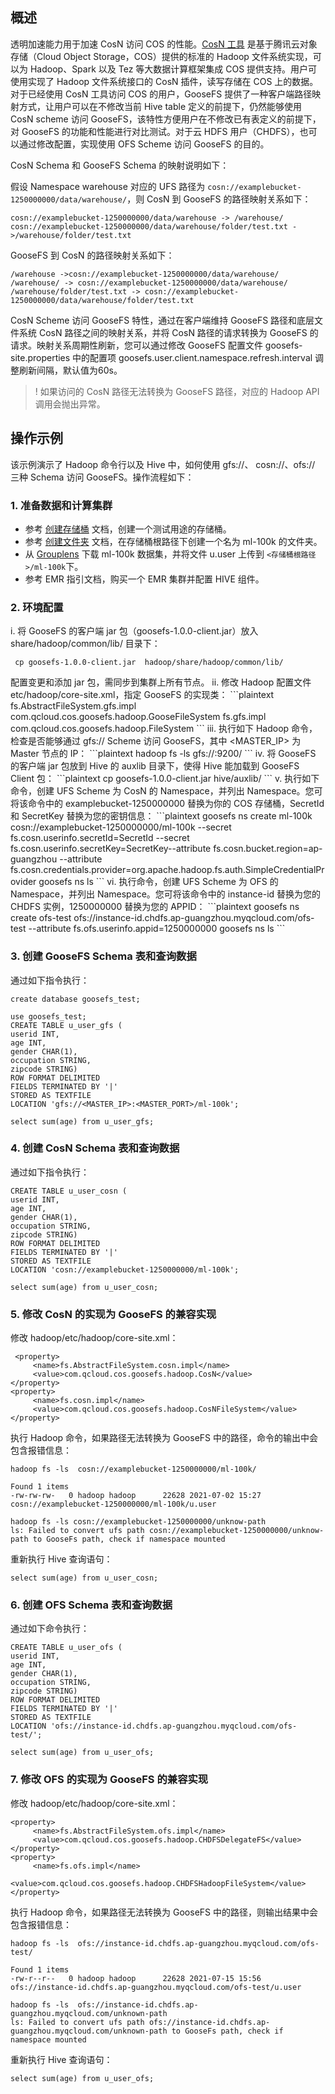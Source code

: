 ## 概述

透明加速能力用于加速 CosN 访问 COS 的性能。[CosN 工具](https://intl.cloud.tencent.com/document/product/436/6884) 是基于腾讯云对象存储（Cloud Object Storage，COS）提供的标准的 Hadoop 文件系统实现，可以为 Hadoop、Spark 以及 Tez 等大数据计算框架集成 COS 提供支持。用户可使用实现了 Hadoop 文件系统接口的 CosN 插件，读写存储在 COS 上的数据。对于已经使用 CosN 工具访问 COS 的用户，GooseFS 提供了一种客户端路径映射方式，让用户可以在不修改当前 Hive table 定义的前提下，仍然能够使用 CosN scheme 访问 GooseFS，该特性方便用户在不修改已有表定义的前提下，对 GooseFS 的功能和性能进行对比测试。对于云 HDFS 用户（CHDFS），也可以通过修改配置，实现使用 OFS Scheme 访问 GooseFS 的目的。

CosN Schema 和 GooseFS Schema 的映射说明如下：

假设 Namespace warehouse 对应的 UFS 路径为 `cosn://examplebucket-1250000000/data/warehouse/`，则 CosN 到 GooseFS 的路径映射关系如下：
```plaintext
cosn://examplebucket-1250000000/data/warehouse -> /warehouse/
cosn://examplebucket-1250000000/data/warehouse/folder/test.txt ->/warehouse/folder/test.txt
```
GooseFS 到 CosN 的路径映射关系如下：
```plaintext
/warehouse ->cosn://examplebucket-1250000000/data/warehouse/
/warehouse/ -> cosn://examplebucket-1250000000/data/warehouse/
/warehouse/folder/test.txt -> cosn://examplebucket-1250000000/data/warehouse/folder/test.txt
```

CosN Scheme 访问 GooseFS 特性，通过在客户端维持 GooseFS 路径和底层文件系统 CosN 路径之间的映射关系，并将 CosN 路径的请求转换为 GooseFS 的请求。映射关系周期性刷新，您可以通过修改 GooseFS 配置文件 goosefs-site.properties 中的配置项 goosefs.user.client.namespace.refresh.interval 调整刷新间隔，默认值为60s。

>! 如果访问的 CosN 路径无法转换为 GooseFS 路径，对应的 Hadoop API 调用会抛出异常。

## 操作示例

该示例演示了 Hadoop 命令行以及 Hive 中，如何使用 gfs://、 cosn://、ofs:// 三种 Schema 访问 GooseFS。操作流程如下：

### 1. 准备数据和计算集群

- 参考 [创建存储桶](https://intl.cloud.tencent.com/document/product/436/13309) 文档，创建一个测试用途的存储桶。
- 参考 [创建文件夹](https://intl.cloud.tencent.com/document/product/436/13329) 文档，在存储桶根路径下创建一个名为 ml-100k 的文件夹。
- 从 [Grouplens](https://grouplens.org/datasets/movielens/100k/) 下载 ml-100k 数据集，并将文件 u.user 上传到 `<存储桶根路径>/ml-100k`下。
- 参考 EMR 指引文档，购买一个 EMR 集群并配置 HIVE 组件。

### 2. 环境配置

i. 将 GooseFS 的客户端 jar 包（goosefs-1.0.0-client.jar）放入 share/hadoop/common/lib/ 目录下：
```plaintext
 cp goosefs-1.0.0-client.jar  hadoop/share/hadoop/common/lib/
```
<dx-alert infotype="notice" title="">
配置变更和添加 jar 包，需同步到集群上所有节点。
</dx-alert>
ii. 修改 Hadoop 配置文件 etc/hadoop/core-site.xml，指定 GooseFS 的实现类：
```plaintext
<property>
  <name>fs.AbstractFileSystem.gfs.impl</name>
  <value>com.qcloud.cos.goosefs.hadoop.GooseFileSystem</value>
</property>
<property>
  <name>fs.gfs.impl</name>
  <value>com.qcloud.cos.goosefs.hadoop.FileSystem</value>
</property>
```
iii. 执行如下 Hadoop 命令，检查是否能够通过 gfs:// Scheme 访问 GooseFS，其中 &lt;MASTER_IP> 为 Master 节点的 IP：
```plaintext
hadoop fs -ls gfs://<MASTER_IP>:9200/
```
iv. 将 GooseFS 的客户端 jar 包放到 Hive 的 auxlib 目录下，使得 Hive 能加载到 GooseFS Client 包：
```plaintext
cp goosefs-1.0.0-client.jar  hive/auxlib/
```
v. 执行如下命令，创建 UFS Scheme 为 CosN 的 Namespace，并列出 Namespace。您可将该命令中的 examplebucket-1250000000 替换为你的 COS 存储桶，SecretId 和 SecretKey 替换为您的密钥信息：
```plaintext
goosefs ns create ml-100k cosn://examplebucket-1250000000/ml-100k  --secret fs.cosn.userinfo.secretId=SecretId --secret fs.cosn.userinfo.secretKey=SecretKey--attribute fs.cosn.bucket.region=ap-guangzhou --attribute fs.cosn.credentials.provider=org.apache.hadoop.fs.auth.SimpleCredentialProvider
goosefs ns ls
```
vi. 执行命令，创建 UFS Scheme 为 OFS 的 Namespace，并列出 Namespace。您可将该命令中的 instance-id 替换为您的 CHDFS 实例，1250000000 替换为您的 APPID：
```plaintext
goosefs ns create ofs-test  ofs://instance-id.chdfs.ap-guangzhou.myqcloud.com/ofs-test --attribute fs.ofs.userinfo.appid=1250000000
goosefs ns ls
```

### 3. 创建 GooseFS Schema 表和查询数据

通过如下指令执行：

```plaintext
create database goosefs_test;

use goosefs_test;
CREATE TABLE u_user_gfs (
userid INT,
age INT,
gender CHAR(1),
occupation STRING,
zipcode STRING)
ROW FORMAT DELIMITED
FIELDS TERMINATED BY '|'
STORED AS TEXTFILE
LOCATION 'gfs://<MASTER_IP>:<MASTER_PORT>/ml-100k';

select sum(age) from u_user_gfs;
```


### 4. 创建 CosN Schema 表和查询数据

通过如下指令执行：

```plaintext
CREATE TABLE u_user_cosn (
userid INT,
age INT,
gender CHAR(1),
occupation STRING,
zipcode STRING)
ROW FORMAT DELIMITED
FIELDS TERMINATED BY '|'
STORED AS TEXTFILE
LOCATION 'cosn://examplebucket-1250000000/ml-100k';

select sum(age) from u_user_cosn;
```

### 5. 修改 CosN 的实现为 GooseFS 的兼容实现

修改 hadoop/etc/hadoop/core-site.xml：

```plaintext
 <property>
     <name>fs.AbstractFileSystem.cosn.impl</name>
     <value>com.qcloud.cos.goosefs.hadoop.CosN</value>
</property>
<property>
     <name>fs.cosn.impl</name>
     <value>com.qcloud.cos.goosefs.hadoop.CosNFileSystem</value>
</property>
```

执行 Hadoop 命令，如果路径无法转换为 GooseFS 中的路径，命令的输出中会包含报错信息：

```plaintext
hadoop fs -ls  cosn://examplebucket-1250000000/ml-100k/

Found 1 items
-rw-rw-rw-   0 hadoop hadoop      22628 2021-07-02 15:27 cosn://examplebucket-1250000000/ml-100k/u.user
 
hadoop fs -ls cosn://examplebucket-1250000000/unknow-path
ls: Failed to convert ufs path cosn://examplebucket-1250000000/unknow-path to GooseFs path, check if namespace mounted 
```

重新执行 Hive 查询语句：

```plaintext
select sum(age) from u_user_cosn;
```

### 6. 创建 OFS Schema 表和查询数据

通过如下命令执行：

```plaintext
CREATE TABLE u_user_ofs (
userid INT,
age INT,
gender CHAR(1),
occupation STRING,
zipcode STRING)
ROW FORMAT DELIMITED
FIELDS TERMINATED BY '|'
STORED AS TEXTFILE
LOCATION 'ofs://instance-id.chdfs.ap-guangzhou.myqcloud.com/ofs-test/';

select sum(age) from u_user_ofs;
```

### 7. 修改 OFS 的实现为 GooseFS 的兼容实现

修改 hadoop/etc/hadoop/core-site.xml：

```plaintext
<property>
     <name>fs.AbstractFileSystem.ofs.impl</name>
     <value>com.qcloud.cos.goosefs.hadoop.CHDFSDelegateFS</value>
</property>
<property>
     <name>fs.ofs.impl</name>
     <value>com.qcloud.cos.goosefs.hadoop.CHDFSHadoopFileSystem</value>
</property>
```

执行 Hadoop 命令，如果路径无法转换为 GooseFS 中的路径，则输出结果中会包含报错信息：

```plaintext
hadoop fs -ls  ofs://instance-id.chdfs.ap-guangzhou.myqcloud.com/ofs-test/

Found 1 items
-rw-r--r--   0 hadoop hadoop      22628 2021-07-15 15:56 ofs://instance-id.chdfs.ap-guangzhou.myqcloud.com/ofs-test/u.user
 
hadoop fs -ls  ofs://instance-id.chdfs.ap-guangzhou.myqcloud.com/unknown-path
ls: Failed to convert ufs path ofs://instance-id.chdfs.ap-guangzhou.myqcloud.com/unknown-path to GooseFs path, check if namespace mounted
```

重新执行 Hive 查询语句：

```plaintext
select sum(age) from u_user_ofs;
```
